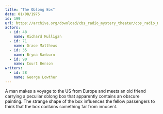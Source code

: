 ```yaml
---
title: "The Oblong Box"
date: 01/08/1975
id: 199
url: https://archive.org/download/cbs_radio_mystery_theater/cbs_radio_mystery_theater-0151-0200.zip/cbs_radio_mystery_theater-0151-0200%2Fcbsrmt_0199_the_oblong_box.mp3
actors:  
  - id: 48
    name: Richard Mulligan  
  - id: 71
    name: Grace Matthews  
  - id: 35
    name: Bryna Raeburn  
  - id: 90
    name: Court Benson
writers:  
  - id: 28
    name: George Lowther
---
```

A man makes a voyage to the US from Europe and meets an old friend carrying a peculiar oblong box that apparently contains an obscure painting. The strange shape of the box influences the fellow passengers to think that the box contains something far from innocent.